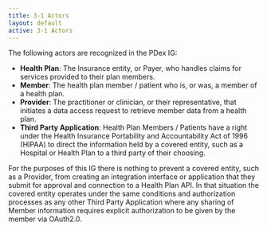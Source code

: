 ```yaml
---
title: 3-1 Actors
layout: default
active: 3-1 Actors
---
```


The following actors are recognized in the PDex IG:

- **Health Plan**: The Insurance entity, or Payer, who handles claims for services provided to their plan members. 
- **Member**: The health plan member / patient who is, or was, a member of a health plan.
- **Provider**: The practitioner or clinician, or their representative, that initiates a data access request to retrieve member data from a health plan.
- **Third Party Application**: Health Plan Members / Patients have a right under the Health Insurance Portability and Accountability Act of 1996 (HIPAA) to direct the information held by a covered entity, such as a Hospital or Health Plan to a third party of their choosing.

For the purposes of this IG there is nothing to prevent a covered entity, such as a Provider, from creating an integration interface or application that they submit for approval and connection to a Health Plan API. In that situation the covered entity operates under the same conditions and authorization processes as any other Third Party Application where any sharing of Member information requires explicit authorization to be given by the member via OAuth2.0.


